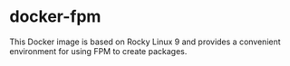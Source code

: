 # docker-fpm
This Docker image is based on Rocky Linux 9 and provides a convenient environment for using FPM to create packages.
